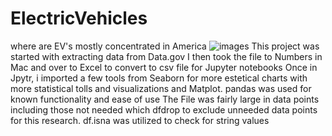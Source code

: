 # ElectricVehicles
where are EV's mostly concentrated in America
![images](https://user-images.githubusercontent.com/33403205/235280143-9b86ddb8-4560-419f-8d3c-d11294dd78a2.jpg)
This project was started with extracting data from Data.gov
I then took the file to Numbers in Mac and over to Excel to convert to csv file for Jupyter notebooks
Once in Jpytr, i imported a few tools from Seaborn for more estetical charts with more statistical tolls and visualizations and Matplot.
pandas was used for known functionality and ease of use
The File was fairly large in data points including those not needed which dfdrop to exclude unneeded data points for this research.
df.isna was utilized to check for string values
